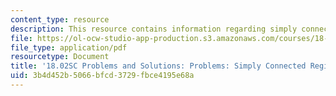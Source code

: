 ```yaml
---
content_type: resource
description: This resource contains information regarding simply connected regions.
file: https://ol-ocw-studio-app-production.s3.amazonaws.com/courses/18-02sc-multivariable-calculus-fall-2010/3b4d452b5066bfcd3729fbce4195e68a_MIT18_02SC_pb_94_comb.pdf
file_type: application/pdf
resourcetype: Document
title: '18.02SC Problems and Solutions: Problems: Simply Connected Regions'
uid: 3b4d452b-5066-bfcd-3729-fbce4195e68a
---
```

